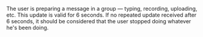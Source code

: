 The user is preparing a message in a group — typing, recording, uploading, etc. This update is valid for 6 seconds. If no repeated update received after 6 seconds, it should be considered that the user stopped doing whatever he's been doing.